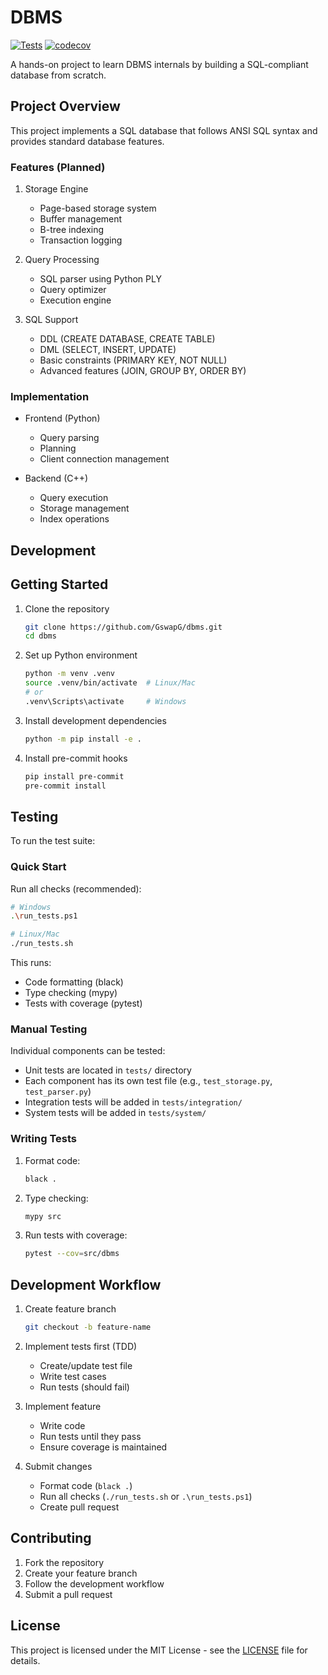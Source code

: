 # DBMS
[![Tests](https://github.com/GswapG/dbms/actions/workflows/tests.yml/badge.svg)](https://github.com/GswapG/dbms/actions/workflows/tests.yml)
[![codecov](https://codecov.io/gh/GswapG/dbms/graphs/icicle.svg?token=N0E4MJHR2M)](https://codecov.io/gh/GswapG/dbms)

A hands-on project to learn DBMS internals by building a SQL-compliant database from scratch.

## Project Overview

This project implements a SQL database that follows ANSI SQL syntax and provides standard database features.

### Features (Planned)

1. Storage Engine
   - Page-based storage system
   - Buffer management
   - B-tree indexing
   - Transaction logging

2. Query Processing
   - SQL parser using Python PLY
   - Query optimizer
   - Execution engine

3. SQL Support
   - DDL (CREATE DATABASE, CREATE TABLE)
   - DML (SELECT, INSERT, UPDATE)
   - Basic constraints (PRIMARY KEY, NOT NULL)
   - Advanced features (JOIN, GROUP BY, ORDER BY)

### Implementation

- Frontend (Python)
  - Query parsing
  - Planning
  - Client connection management

- Backend (C++)
  - Query execution
  - Storage management
  - Index operations

## Development

## Getting Started

1. Clone the repository
   ```bash
   git clone https://github.com/GswapG/dbms.git
   cd dbms
   ```

2. Set up Python environment
   ```bash
   python -m venv .venv
   source .venv/bin/activate  # Linux/Mac
   # or
   .venv\Scripts\activate     # Windows
   ```

3. Install development dependencies
   ```bash
   python -m pip install -e .
   ```

4. Install pre-commit hooks
   ```bash
   pip install pre-commit
   pre-commit install
   ```

## Testing

To run the test suite:

### Quick Start

Run all checks (recommended):
```bash
# Windows
.\run_tests.ps1

# Linux/Mac
./run_tests.sh
```

This runs:
- Code formatting (black)
- Type checking (mypy)
- Tests with coverage (pytest)

### Manual Testing

Individual components can be tested:

- Unit tests are located in `tests/` directory
- Each component has its own test file (e.g., `test_storage.py`, `test_parser.py`)
- Integration tests will be added in `tests/integration/`
- System tests will be added in `tests/system/`

### Writing Tests

1. Format code:
   ```bash
   black .
   ```

2. Type checking:
   ```bash
   mypy src
   ```

3. Run tests with coverage:
   ```bash
   pytest --cov=src/dbms
   ```

## Development Workflow

1. Create feature branch
   ```bash
   git checkout -b feature-name
   ```

2. Implement tests first (TDD)
   - Create/update test file
   - Write test cases
   - Run tests (should fail)

3. Implement feature
   - Write code
   - Run tests until they pass
   - Ensure coverage is maintained

4. Submit changes
   - Format code (`black .`)
   - Run all checks (`./run_tests.sh` or `.\run_tests.ps1`)
   - Create pull request

## Contributing

1. Fork the repository
2. Create your feature branch
3. Follow the development workflow
4. Submit a pull request

## License

This project is licensed under the MIT License - see the [LICENSE](LICENSE) file for details.
